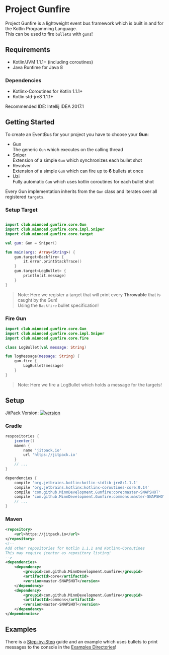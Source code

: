 # Project Gunfire

Project Gunfire is a lightweight event bus framework which is built in and for the Kotlin Programming Language.
<br>This can be used to fire `bullets` with `guns`!

## Requirements

- Kotlin/JVM 1.1.1+ (including coroutines)
- Java Runtime for Java 8

### Dependencies

- Kotlinx-Coroutines for Kotlin 1.1.1+
- Kotlin std-jre8 1.1.1+

Recommended IDE: Intellij IDEA 2017.1

## Getting Started

To create an EventBus for your project you have to choose your **Gun**:

- Gun
    <br>The generic `Gun` which executes on the calling thread
- Sniper
    <br>Extension of a simple `Gun` which synchronizes each bullet shot
- Revolver
    <br>Extension of a simple `Gun` which can fire up to **6** bullets at once
- Uzi
    <br>Fully automatic `Gun` which uses kotlin coroutines for each bullet shot

Every Gun implementation inherits from the `Gun` class and iterates over all registered `targets`.

### Setup Target

```kotlin

import club.minnced.gunfire.core.Gun
import club.minnced.gunfire.core.impl.Sniper
import club.minnced.gunfire.core.target

val gun: Gun = Sniper()

fun main(args: Array<String>) {
    gun.target<Backfire> {
        it.error.printStackTrace()
    }
    gun.target<LogBullet> {
        println(it.message)
    }
}
```

> Note: Here we register a target that will print every **Throwable** that is caught by the Gun!<br>
> Using the `Backfire` bullet specification!

### Fire Gun

```kotlin
import club.minnced.gunfire.core.Gun
import club.minnced.gunfire.core.impl.Sniper
import club.minnced.gunfire.core.fire

class LogBullet(val message: String)

fun logMessage(message: String) {
    gun.fire {
        LogBullet(message)
    }
}
```

> Note: Here we fire a LogBullet which holds a message for the targets!

## Setup

JitPack Version: [ ![version](https://jitpack.io/v/MinnDevelopment/Gunfire.svg) ](https://jitpack.io/#MinnDevelopment/Gunfire)

### Gradle

```gradle
respositories {
    jcenter()
    maven {
        name 'jitpack.io'
        url 'https://jitpack.io'
    }
    // ...
}

dependencies {
    compile 'org.jetbrains.kotlin:kotlin-stdlib-jre8:1.1.1'
    compile 'org.jetbrains.kotlinx:kotlinx-coroutines-core:0.14'
    compile 'com.github.MinnDevelopment.Gunfire:core:master-SNAPSHOT'
    compile 'com.github.MinnDevelopment.Gunfire:commons:master-SNAPSHOT'
    // ...
}
```

### Maven

```xml
<repository>
    <url>https://jitpack.io</url>
</repository>
<!-- 
Add other repositories for Kotlin 1.1.1 and Kotlinx-Coroutines
This may require jcenter as repository listing!
-->
<dependencies>
    <dependency>
        <groupid>com.github.MinnDevelopment.Gunfire</groupid>
        <artifactId>core</artifactId>
        <version>master-SNAPSHOT</version>
    </dependency>
    <dependency>
        <groupid>com.github.MinnDevelopment.Gunfire</groupid>
        <artifactId>commons</artifactId>
        <version>master-SNAPSHOT</version>
    </dependency>
</dependencies>
```

## Examples

There is a [Step-by-Step](https://github.com/MinnDevelopment/Gunfire/tree/master/Examples/Step%20by%20Step/src/main/kotlin) guide
and an example which uses bullets to print messages to the console  in the [Examples Directories](https://github.com/MinnDevelopment/Gunfire/tree/master/Examples)!
